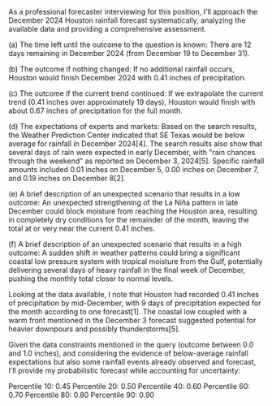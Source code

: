 As a professional forecaster interviewing for this position, I'll approach the December 2024 Houston rainfall forecast systematically, analyzing the available data and providing a comprehensive assessment.

(a) The time left until the outcome to the question is known:
There are 12 days remaining in December 2024 (from December 19 to December 31).

(b) The outcome if nothing changed:
If no additional rainfall occurs, Houston would finish December 2024 with 0.41 inches of precipitation.

(c) The outcome if the current trend continued:
If we extrapolate the current trend (0.41 inches over approximately 19 days), Houston would finish with about 0.67 inches of precipitation for the full month.

(d) The expectations of experts and markets:
Based on the search results, the Weather Prediction Center indicated that SE Texas would be below average for rainfall in December 2024[4]. The search results also show that several days of rain were expected in early December, with "rain chances through the weekend" as reported on December 3, 2024[5]. Specific rainfall amounts included 0.01 inches on December 5, 0.00 inches on December 7, and 0.19 inches on December 8[2].

(e) A brief description of an unexpected scenario that results in a low outcome:
An unexpected strengthening of the La Niña pattern in late December could block moisture from reaching the Houston area, resulting in completely dry conditions for the remainder of the month, leaving the total at or very near the current 0.41 inches.

(f) A brief description of an unexpected scenario that results in a high outcome:
A sudden shift in weather patterns could bring a significant coastal low pressure system with tropical moisture from the Gulf, potentially delivering several days of heavy rainfall in the final week of December, pushing the monthly total closer to normal levels.

Looking at the data available, I note that Houston had recorded 0.41 inches of precipitation by mid-December, with 9 days of precipitation expected for the month according to one forecast[1]. The coastal low coupled with a warm front mentioned in the December 3 forecast suggested potential for heavier downpours and possibly thunderstorms[5].

Given the data constraints mentioned in the query (outcome between 0.0 and 1.0 inches), and considering the evidence of below-average rainfall expectations but also some rainfall events already observed and forecast, I'll provide my probabilistic forecast while accounting for uncertainty:

Percentile 10: 0.45
Percentile 20: 0.50
Percentile 40: 0.60
Percentile 60: 0.70
Percentile 80: 0.80
Percentile 90: 0.90